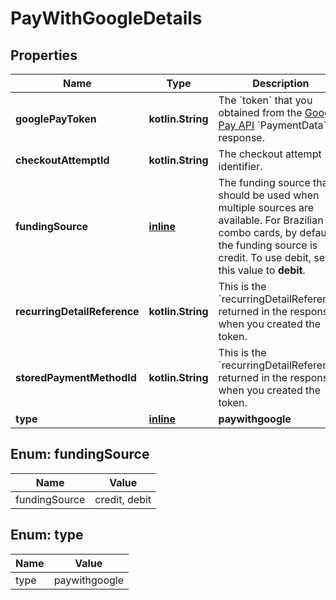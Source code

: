 
# PayWithGoogleDetails

## Properties
Name | Type | Description | Notes
------------ | ------------- | ------------- | -------------
**googlePayToken** | **kotlin.String** | The &#x60;token&#x60; that you obtained from the [Google Pay API](https://developers.google.com/pay/api/web/reference/response-objects#PaymentData) &#x60;PaymentData&#x60; response. | 
**checkoutAttemptId** | **kotlin.String** | The checkout attempt identifier. |  [optional]
**fundingSource** | [**inline**](#FundingSource) | The funding source that should be used when multiple sources are available. For Brazilian combo cards, by default the funding source is credit. To use debit, set this value to **debit**. |  [optional]
**recurringDetailReference** | **kotlin.String** | This is the &#x60;recurringDetailReference&#x60; returned in the response when you created the token. |  [optional]
**storedPaymentMethodId** | **kotlin.String** | This is the &#x60;recurringDetailReference&#x60; returned in the response when you created the token. |  [optional]
**type** | [**inline**](#Type) | **paywithgoogle** |  [optional]


<a name="FundingSource"></a>
## Enum: fundingSource
Name | Value
---- | -----
fundingSource | credit, debit


<a name="Type"></a>
## Enum: type
Name | Value
---- | -----
type | paywithgoogle



